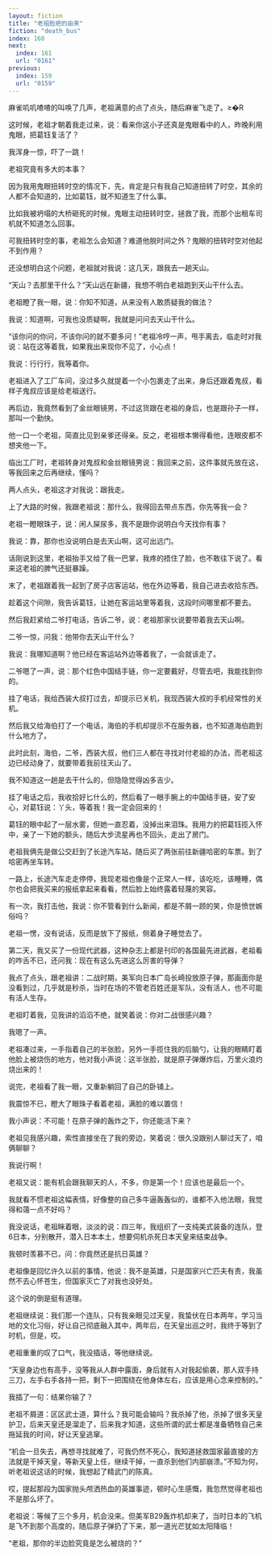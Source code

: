 ```yaml
---
layout: fiction
title: "老祖脸疤的由来"
fiction: "death_bus"
index: 160
next:
  index: 161
  url: "0161"
previous:
  index: 159
  url: "0159"
---
```

麻雀叽叽喳喳的叫唤了几声，老祖满意的点了点头，随后麻雀飞走了。≥�R

这时候，老祖才朝着我走过来，说：看来你这小子还真是鬼眼看中的人，昨晚利用鬼眼，把葛钰复活了？

我浑身一惊，吓了一跳！

老祖究竟有多大的本事？

因为我用鬼眼扭转时空的情况下，先，肯定是只有我自己知道扭转了时空，其余的人都不会知道的，比如葛钰，就不知道生了什么事。

比如我被坍塌的大桥砸死的时候，鬼眼主动扭转时空，拯救了我，而那个出租车司机就不知道怎么回事。

可我扭转时空的事，老祖怎么会知道？难道他脱时间之外？鬼眼的扭转时空对他起不到作用？

还没想明白这个问题，老祖就对我说：这几天，跟我去一趟天山。

“天山？去那里干什么？”天山远在新疆，我想不明白老祖跑到天山干什么去。

老祖瞪了我一眼，说：你知不知道，从来没有人敢质疑我的做法？

我说：知道啊，可我也没质疑啊，我就是问问去天山干什么。

“该你问的你问，不该你问的就不要多问！”老祖冷哼一声，甩手离去，临走时对我说：站在这等着我，如果我出来现你不见了，小心点！

我说：行行行，我等着你。

老祖进入了工厂车间，没过多久就提着一个小包裹走了出来，身后还跟着鬼叔，看样子鬼叔应该是给老祖送行。

再后边，我竟然看到了金丝眼镜男，不过这货跟在老祖的身后，也是跟孙子一样，那叫一个勤快。

他一口一个老祖，简直比见到亲爹还得亲。反之，老祖根本懒得看他，连眼皮都不想夹他一下。

临出工厂时，老祖转身对鬼叔和金丝眼镜男说：我回来之前，这件事就先放在这，等我回来之后再继续，懂吗？

两人点头，老祖这才对我说：跟我走。

上了大路的时候，我跟老祖说：那什么，我得回去带点东西，你先等我一会？

老祖一瞪眼珠子，说：闲人屎尿多，我不是跟你说明白今天找你有事？

我说：靠，那你也没说明白是去天山啊，这可出远门。

话刚说到这里，老祖抬手又给了我一巴掌，我疼的捂住了脸，也不敢往下说了。看来这老祖的脾气还挺暴躁。

末了，老祖跟着我一起到了房子店客运站，他在外边等着，我自己进去收拾东西。

趁着这个间隙，我告诉葛钰，让她在客运站里等着我，这段时间哪里都不要去。

然后我赶紧给二爷打电话，告诉二爷，说：老祖那家伙说要带着我去天山啊。

二爷一惊，问我：他带你去天山干什么？

我说：我哪知道啊？他已经在客运站外边等着我了，一会就该走了。

二爷嗯了一声，说：那个红色中国结手链，你一定要戴好，尽管去吧，我能找到你的。

挂了电话，我给西装大叔打过去，却提示已关机，我现西装大叔的手机经常性的关机。

然后我又给海伯打了一个电话，海伯的手机却提示不在服务器，也不知道海伯跑到什么地方了。

此时此刻，海伯，二爷，西装大叔，他们三人都在寻找对付老祖的办法，而老祖这边已经动身了，就要带着我前往天山了。

我不知道这一趟是去干什么的，但隐隐觉得凶多吉少。

挂了电话之后，我收拾好匕什么的，然后看了一眼手腕上的中国结手链，安了安心，对葛钰说：丫头，等着我！我一定会回来的！

葛钰的眼中起了一层水雾，但她一直忍着，没掉出来泪珠。我用力的把葛钰揽入怀中，亲了一下她的额头，随后大步流星再也不回头，走出了房门。

老祖我俩先是做公交赶到了长途汽车站，随后买了两张前往新疆哈密的车票。到了哈密再坐车转。

一路上，长途汽车走走停停，我现老祖也像是个正常人一样，该吃吃，该睡睡，偶尔也会把我买来的报纸拿起来看看，然后脸上始终露着轻蔑的笑容。

有一次，我打击他，我说：你不管看到什么新闻，都是不屑一顾的笑，你是愤世嫉俗吗？

老祖一愣，没有说话，反而是放下了报纸，侧着身子睡觉去了。

第二天，我又买了一份现代武器，这种杂志上都是刊印的各国最先进武器，老祖看的咋舌不已，还问我：现在有这么先进这么厉害的导弹？

我点了点头，跟老祖讲：二战时期，美军向日本广岛长崎投放原子弹，那画面你是没看到过，几乎就是秒杀，当时在场的不管老百姓还是军队，没有活人，也不可能有活人生存。

老祖盯着我，见我讲的滔滔不绝，就笑着说：你对二战很感兴趣？

我嗯了一声。

老祖凑过来，一手指着自己的半张脸，另外一手揽住我的后脑勺，让我的眼睛盯着他脸上被烧伤的地方，他对我小声说：这半张脸，就是原子弹爆炸后，万里火浪灼烧出来的！

说完，老祖看了我一眼，又重新躺回了自己的卧铺上。

我震惊不已，瞪大了眼珠子看着老祖，满脸的难以置信！

我小声说：不可能！在原子弹的轰炸之下，你还能活下来？

老祖见我感兴趣，索性直接坐在了我的旁边，笑着说：很久没跟别人聊过天了，咱俩聊聊？

我说行啊！

老祖又说：能有机会跟我聊天的人，不多，你是第一个！应该也是最后一个。

我就看不惯老祖这幅表情，好像整的自己多牛逼轰轰似的，谁都不入他法眼，我觉得和蔼一点不好吗？

我没说话，老祖眯着眼，淡淡的说：四三年，我组织了一支纯美式装备的连队，登6日本，分别散开，潜入日本本土，想要伺机杀死日本天皇来结束战争。

我顿时羡慕不已，问：你竟然还是抗日英雄？

老祖像是回忆许久以前的事情，他说：我不是英雄，只是国家兴亡匹夫有责，我虽然不去心怀苍生，但国家灭亡了对我也没好处。

这个说的倒是挺有道理。

老祖继续说：我们那一个连队，只有我亲眼见过天皇，我蛰伏在日本两年，学习当地的文化习俗，好让自己彻底融入其中，两年后，在天皇出巡之时，我终于等到了时机，但是，哎。

老祖重重的叹了口气，我没插话，等他继续说。

“天皇身边也有高手，没等我从人群中露面，身后就有人对我起偷袭，那人双手持三刀，左手右手各持一把，剩下一把围绕在他身体左右，应该是用心念来控制的。”

我插了一句：结果你输了？

老祖不屑道：区区武士道，算什么？我可能会输吗？我杀掉了他，杀掉了很多天皇护卫，后来天皇还是溜走了，后来我才知道，这些所谓的武士都是准备牺牲自己来拖延我的时间，好让天皇逃窜。

“机会一旦失去，再想寻找就难了，可我仍然不死心，我知道拯救国家最直接的方法就是干掉天皇，等新天皇上任，继续干掉，一直杀到他们内部崩溃。”不知为何，听老祖说这话的时候，我想起了精武门的陈真。

哎，提起那段为国家抛头颅洒热血的英雄事迹，顿时心生感慨，我忽然觉得老祖也不是那么坏了。

老祖说：等候了三个多月，机会没来。但美军B29轰炸机却来了，当时日本的飞机是飞不到那个高度的，随后原子弹扔了下来，那一道光芒犹如太阳降临！

“老祖，那你的半边脸究竟是怎么被烧的？”